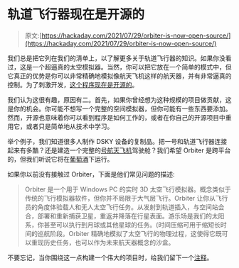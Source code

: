 # 轨道飞行器现在是开源的

> 原文:[https://hackaday.com/2021/07/29/orbiter-is-now-open-source/](https://hackaday.com/2021/07/29/orbiter-is-now-open-source/)

我们总是把它列在我们的清单上，以了解更多关于轨道飞行器的知识。如果你没看过，这是一个超逼真的太空模拟器。当然，你可以把它放在一个简单的模式中，但它真正的优势是你可以非常精确地模拟像航天飞机这样的航天器，并有非常逼真的控制。为了刺激开发，[这个程序现在是开源的](https://www.orbiter-forum.com/threads/orbiter-is-now-open-source.40023/)。

我们认为这很有趣，原因有二。首先，如果你曾经想为这种规模的项目做贡献，这是你的机会。你可能不想写一个完整的空间模拟器，但你可能有一些东西要添加。然而，开源也意味着你可以看到程序是如何工作的，或者在你自己的开源项目中重用它，或者只是简单地从技术中学习。

举个例子，我们知道很多人制作 DSKY 设备的复制品。把一号和轨道飞行器连接起来有多酷？还是建造一个完整的[号航天飞机](https://hackaday.com/2018/08/21/if-you-are-planning-on-building-your-own-space-shuttle/)驾驶舱？我们希望 Orbiter 是跨平台的，但我们听说它将在[葡萄酒](https://www.orbiterwiki.org/wiki/Running_Orbiter_under_Wine)下运行。

如果你以前没有接触过 Orbiter，下面是他们常见问题的描述:

> Orbiter 是一个用于 Windows PC 的实时 3D 太空飞行模拟器。概念类似于传统的飞行模拟器软件，但你并不局限于大气层飞行。Orbiter 让你从飞行员的角度体验载人和无人太空飞行任务。从发射到轨道插入，与空间站会合，部署和重新捕获卫星，重返并降落在行星表面。游乐场是我们的太阳系，你甚至可以执行到月球或其他星球的任务。(时间压缩可用于缩短长时间的巡航阶段。Orbiter 精确地模拟了太空飞行的物理过程，这使得它既可以重现历史任务，也可以作为未来航天器概念的沙盒。

不要忘记，当你围绕这一点构建一个伟大的项目时，给我们留下一个[注释](https://hackaday.com/submit-a-tip/)。